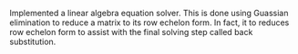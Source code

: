 Implemented a linear algebra equation solver. This is done using Guassian elimination to reduce a matrix to its row echelon form. In fact,  it to reduces row echelon form to assist with the final solving step called back substitution.
